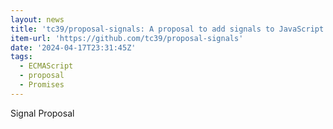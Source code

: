 ```yaml
---
layout: news
title: 'tc39/proposal-signals: A proposal to add signals to JavaScript.'
item-url: 'https://github.com/tc39/proposal-signals'
date: '2024-04-17T23:31:45Z'
tags:
  - ECMAScript
  - proposal
  - Promises
---
```

Signal Proposal
